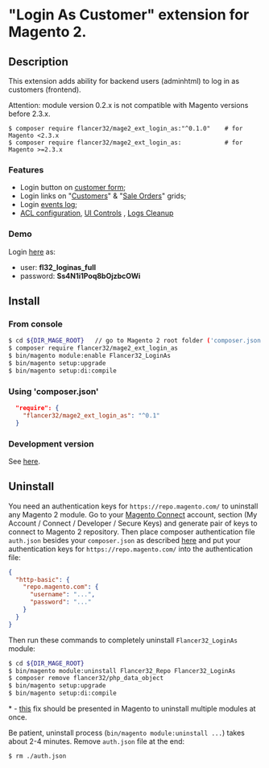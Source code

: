 # "Login As Customer" extension for Magento 2.



## Description

This extension adds ability for backend users (adminhtml) to log in as customers (frontend).

Attention: module version 0.2.x is not compatible with Magento versions before 2.3.x.

```
$ composer require flancer32/mage2_ext_login_as:"^0.1.0"    # for Magento <2.3.x
$ composer require flancer32/mage2_ext_login_as:            # for Magento >=2.3.x
```


### Features
* Login button on [customer form](etc/dev/docs/screenshots/usage/customer_form/customer_form.md);
* Login links on "[Customers](etc/dev/docs/screenshots/usage/customers/customers.md)" & "[Sale Orders](etc/dev/docs/screenshots/usage/sale_orders/sale_orders.md)" grids;
* Login [events log](etc/dev/docs/screenshots/control/events_log.md);
* [ACL configuration](etc/dev/docs/screenshots/config/acl_config/acl_config.md), [UI Controls](etc/dev/docs/screenshots/config/ui_controls/ui_controls.md) , [Logs Cleanup](etc/dev/docs/screenshots/config/logs_cleanup/logs_cleanup.md) 


### Demo
Login [here](http://loginas.m2.flancer64.com/admin/admin) as:
 * user: **fl32_loginas_full** 
 * password: **Ss4N1i1Poq8bOjzbcOWi**



## Install


### From console

```bash
$ cd ${DIR_MAGE_ROOT}   // go to Magento 2 root folder ('composer.json' file should be placed there)
$ composer require flancer32/mage2_ext_login_as
$ bin/magento module:enable Flancer32_LoginAs
$ bin/magento setup:upgrade
$ bin/magento setup:di:compile

```

### Using 'composer.json'

```json
  "require": {
    "flancer32/mage2_ext_login_as": "^0.1"
  }
```

### Development version

See [here](./etc/dev/docs/develop.md).



## Uninstall

You need an authentication keys for `https://repo.magento.com/` to uninstall any Magento 2 module. Go to your [Magento Connect](https://www.magentocommerce.com/magento-connect/customer/account/) account, section (My Account / Connect / Developer / Secure Keys) and generate pair of keys to connect to Magento 2 repository. Then place composer authentication file `auth.json` besides your `composer.json` as described [here](https://getcomposer.org/doc/articles/http-basic-authentication.md) and put your authentication keys for `https://repo.magento.com/` into the authentication file:
```json
{
  "http-basic": {
    "repo.magento.com": {
      "username": "...",
      "password": "..."
    }
  }
}
```

Then run these commands to completely uninstall `Flancer32_LoginAs` module: 
```bash
$ cd ${DIR_MAGE_ROOT}   
$ bin/magento module:uninstall Flancer32_Repo Flancer32_LoginAs         // *
$ composer remove flancer32/php_data_object
$ bin/magento setup:upgrade
$ bin/magento setup:di:compile
```

\* - [this](https://github.com/magento/magento2/commit/16506521b55c41846e4d37e7cdf4a3ba05660a21) fix should be presented in Magento to uninstall multiple modules at once.

Be patient, uninstall process (`bin/magento module:uninstall ...`) takes about 2-4 minutes. Remove `auth.json` file at the end:

 ```bash
$ rm ./auth.json
```